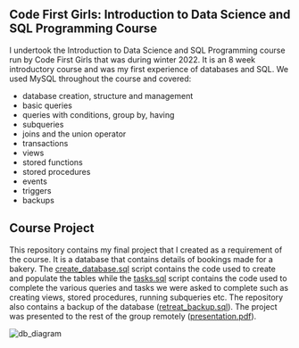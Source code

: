 ## Code First Girls: Introduction to Data Science and SQL Programming Course
I undertook the Introduction to Data Science and SQL Programming course run by Code First Girls that was during winter 2022. It is an 8 week introductory course and was my first experience of databases and SQL. We used MySQL throughout the course and covered:

* database creation, structure and management  
* basic queries  
* queries with conditions, group by, having    
* subqueries  
* joins and the union operator  
* transactions  
* views  
* stored functions  
* stored procedures  
* events  
* triggers  
* backups  

## Course Project
This repository contains my final project that I created as a requirement of the course. It is a database that contains details of bookings made for a bakery. The [create_database.sql](https://github.com/robynfsj/cfg-SQL-project/blob/master/create_database.sql) script contains the code used to create and populate the tables while the [tasks.sql](https://github.com/robynfsj/cfg-SQL-project/blob/master/tasks.sql) script contains the code used to complete the various queries and tasks we were asked to complete such as creating views, stored procedures, running subqueries etc. The repository also contains a backup of the database ([retreat_backup.sql](https://github.com/robynfsj/cfg-SQL-project/blob/master/retreat_backup.sql)). The project was presented to the rest of the group remotely ([presentation.pdf](https://github.com/robynfsj/cfg-SQL-project/blob/master/presentation.pdf)).

![db_diagram](https://user-images.githubusercontent.com/56518485/91615701-0e19a680-e97c-11ea-9f1e-6294b429a83b.png)

